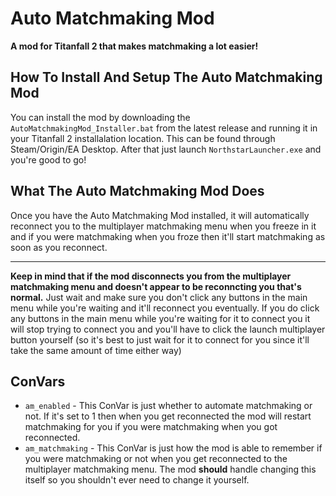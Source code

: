 # Auto Matchmaking Mod
**A mod for Titanfall 2 that makes matchmaking a lot easier!**

## How To Install And Setup The Auto Matchmaking Mod
You can install the mod by downloading the `AutoMatchmakingMod_Installer.bat` from the latest release and running it in your Titanfall 2 installalation location. This can be found through Steam/Origin/EA Desktop. After that just launch `NorthstarLauncher.exe` and you're good to go!

## What The Auto Matchmaking Mod Does
Once you have the Auto Matchmaking Mod installed, it will automatically reconnect you to the multiplayer matchmaking menu when you freeze in it and if you were matchmaking when you froze then it'll start matchmaking as soon as you reconnect.

<hr>

**Keep in mind that if the mod disconnects you from the multiplayer matchmaking menu and doesn't appear to be reconncting you that's normal.** Just wait and make sure you don't click any buttons in the main menu while you're waiting and it'll reconnect you eventually. If you do click any buttons in the main menu while you're waiting for it to connect you it will stop trying to connect you and you'll have to click the launch multiplayer button yourself (so it's best to just wait for it to connect for you since it'll take the same amount of time either way)

## ConVars
- `am_enabled` - This ConVar is just whether to automate matchmaking or not. If it's set to 1 then when you get reconnected the mod will restart matchmaking for you if you were matchmaking when you got reconnected.
- `am_matchmaking` - This ConVar is just how the mod is able to remember if you were matchmaking or not when you get reconnected to the multiplayer matchmaking menu. The mod **should** handle changing this itself so you shouldn't ever need to change it yourself.
